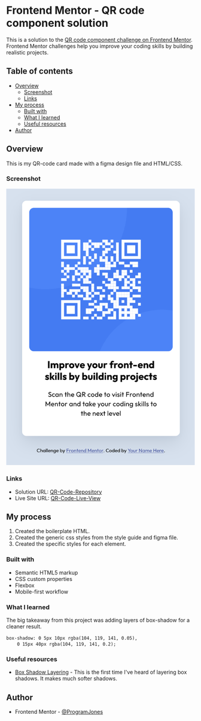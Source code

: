 # Frontend Mentor - QR code component solution

This is a solution to the [QR code component challenge on Frontend Mentor](https://www.frontendmentor.io/challenges/qr-code-component-iux_sIO_H). Frontend Mentor challenges help you improve your coding skills by building realistic projects.

## Table of contents

- [Overview](#overview)
  - [Screenshot](#screenshot)
  - [Links](#links)
- [My process](#my-process)
  - [Built with](#built-with)
  - [What I learned](#what-i-learned)
  - [Useful resources](#useful-resources)
- [Author](#author)

## Overview

This is my QR-code card made with a figma design file and HTML/CSS.

### Screenshot

![QR-Code Screenshot](./screenshots/qr-code.png)

### Links

- Solution URL: [QR-Code-Repository](https://github.com/ProgramJones/qr-code-component)
- Live Site URL: [QR-Code-Live-View](https://programjones.github.io/qr-code-component/)

## My process

1. Created the boilerplate HTML.
2. Created the generic css styles from the style guide and figma file.
3. Created the specific styles for each element.

### Built with

- Semantic HTML5 markup
- CSS custom properties
- Flexbox
- Mobile-first workflow

### What I learned

The big takeaway from this project was adding layers of box-shadow for a cleaner result.

```
box-shadow: 0 5px 10px rgba(104, 119, 141, 0.05),
    0 15px 40px rgba(104, 119, 141, 0.2);
```

### Useful resources

- [Box Shadow Layering](https://www.reddit.com/r/web_design/comments/bwtk83/simple_trick_to_make_your_boxshadows_look_much/) - This is the first time I've heard of layering box shadows. It makes much softer shadows.

## Author

- Frontend Mentor - [@ProgramJones](https://www.frontendmentor.io/profile/ProgramJones)
